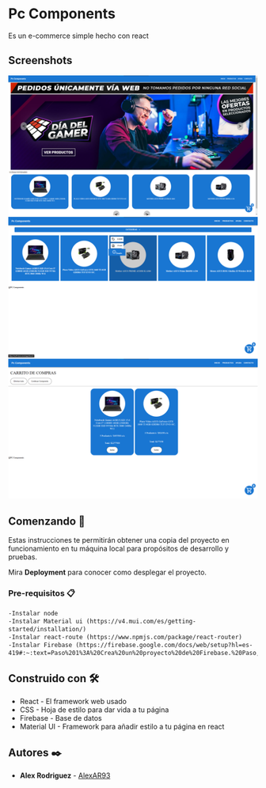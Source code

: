 
# Pc Components

Es un e-commerce simple hecho con react


## Screenshots

![App Screenshot](./readme-image/Screenshot%202022-12-22%20052706.png)
![App Screenshot](./readme-image/Screenshot%202022-12-22%20052743.png)
![App Screenshot](./readme-image/Screenshot%202022-12-22%20052615.png)


## Comenzando 🚀

Estas instrucciones te permitirán obtener una copia del proyecto en funcionamiento en tu máquina local para propósitos de desarrollo y pruebas.

Mira **Deployment** para conocer como desplegar el proyecto.

### Pre-requisitos 📋


    -Instalar node
    -Instalar Material ui (https://v4.mui.com/es/getting-started/installation/)
    -Instalar react-route (https://www.npmjs.com/package/react-router)
    -Instalar Firebase (https://firebase.google.com/docs/web/setup?hl=es-419#:~:text=Paso%201%3A%20Crea%20un%20proyecto%20de%20Firebase.%20Paso,Paso%205%3A%20Accede%20a%20Firebase%20en%20tu%20app.)

    



## Construido con 🛠️

* React - El framework web usado
* CSS - Hoja de estilo para dar vida a tu página
* Firebase - Base de datos
* Material UI - Framework para añadir estilo a tu página en react
## Autores ✒️

* **Alex Rodriguez** - [AlexAR93](https://github.com/AlexAR93)
